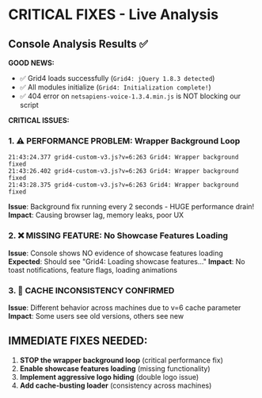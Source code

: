 # CRITICAL FIXES - Live Analysis

## Console Analysis Results ✅

**GOOD NEWS:**
- ✅ Grid4 loads successfully (`Grid4: jQuery 1.8.3 detected`)
- ✅ All modules initialize (`Grid4: Initialization complete!`)
- ✅ 404 error on `netsapiens-voice-1.3.4.min.js` is NOT blocking our script

**CRITICAL ISSUES:**

### 1. ⚠️ PERFORMANCE PROBLEM: Wrapper Background Loop
```
21:43:24.377 grid4-custom-v3.js?v=6:263 Grid4: Wrapper background fixed
21:43:26.402 grid4-custom-v3.js?v=6:263 Grid4: Wrapper background fixed
21:43:28.375 grid4-custom-v3.js?v=6:263 Grid4: Wrapper background fixed
```
**Issue**: Background fix running every 2 seconds - HUGE performance drain!
**Impact**: Causing browser lag, memory leaks, poor UX

### 2. ❌ MISSING FEATURE: No Showcase Features Loading
**Issue**: Console shows NO evidence of showcase features loading
**Expected**: Should see "Grid4: Loading showcase features..." 
**Impact**: No toast notifications, feature flags, loading animations

### 3. 🔄 CACHE INCONSISTENCY CONFIRMED
**Issue**: Different behavior across machines due to v=6 cache parameter
**Impact**: Some users see old versions, others see new

## IMMEDIATE FIXES NEEDED:

1. **STOP the wrapper background loop** (critical performance fix)
2. **Enable showcase features loading** (missing functionality)
3. **Implement aggressive logo hiding** (double logo issue)
4. **Add cache-busting loader** (consistency across machines)